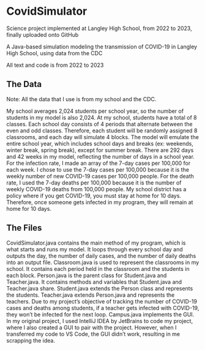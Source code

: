 # CovidSimulator
Science project implemented at Langley High School, from 2022 to 2023, finally uploaded onto GitHub

A Java-based simulation modeling the transmission of COVID-19 in Langley High School, using data from the CDC

All text and code is from 2022 to 2023



## The Data
Note: All the data that I use is from my school and the CDC.

My school averages 2,024 students per school year, so the number of students in my model is also 2,024. At my school, students have a total of 8 classes. Each school day consists of 4 periods that alternate between the even and odd classes. Therefore, each student will be randomly assigned 8 classrooms, and each day will simulate 4 blocks. The model will emulate the entire school year, which includes school days and breaks (ex: weekends, winter break, spring break), except for summer break. There are 292 days and 42 weeks in my model, reflecting the number of days in a school year. For the infection rate, I made an array of the 7-day cases per 100,000 for each week. I chose to use the 7-day cases per 100,000 because it is the weekly number of new COVID-19 cases per 100,000 people. For the death rate, I used the 7-day deaths per 100,000 because it is the number of weekly COVID-19 deaths from 100,000 people. My school district has a policy where if you get COVID-19, you must stay at home for 10 days. Therefore, once someone gets infected in my program, they will remain at home for 10 days.

## The Files
CovidSimulator.java contains the main method of my program, which is what starts and runs my model. It loops through every school day and outputs the day, the number of daily cases, and the number of daily deaths into an output file.
Classroom.java is used to represent the classrooms in my school. It contains each period held in the classroom and the students in each block.
Person.java is the parent class for Student.java and Teacher.java. It contains methods and variables that Student.java and Teacher.java share.
Student.java extends the Person class and represents the students.
Teacher.java extends Person.java and represents the teachers. Due to my project’s objective of tracking the number of COVID-19 cases and deaths among students, if a teacher gets infected with COVID-19, they won’t be infected for the next loop.
Campus.java implements the GUI. In my original project, I used IntelliJ IDEA by JetBrains to code my project, where I also created a GUI to pair with the project. However, when I transferred my code to VS Code, the GUI didn’t work, resulting in me scrapping the idea.
